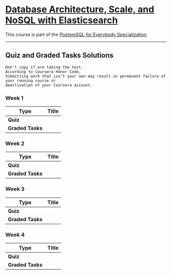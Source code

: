 # [Database Architecture, Scale, and NoSQL with Elasticsearch](https://www.coursera.org/learn/database-architecture-scale-nosql-elasticsearch-postgresql/)

This course is part of the [PostgreSQL for Everybody Specialization](https://www.coursera.org/specializations/postgresql-for-everybody/) 

------------

## Quiz and Graded Tasks Solutions 
```
Don't copy if are taking the test.   
According to Coursera Honor Code,
Submitting work that isn’t your own may result in permanent failure of your running course or  
deactivation of your Coursera account.
```


### Week 1 

|Type |Title  |
| --- | --- | 
| **Quiz** | []() |
| **Graded Tasks** | []() |

### Week 2 

|Type |Title  |
| --- | --- | 
| **Quiz** | []() |
| **Graded Tasks** | []() |

### Week 3 

|Type |Title  |
| --- | --- | 
| **Quiz** | []() |
| **Graded Tasks** | []() |


### Week 4 

|Type |Title  |
| --- | --- | 
| **Quiz** | []() |
| **Graded Tasks** | []() |
